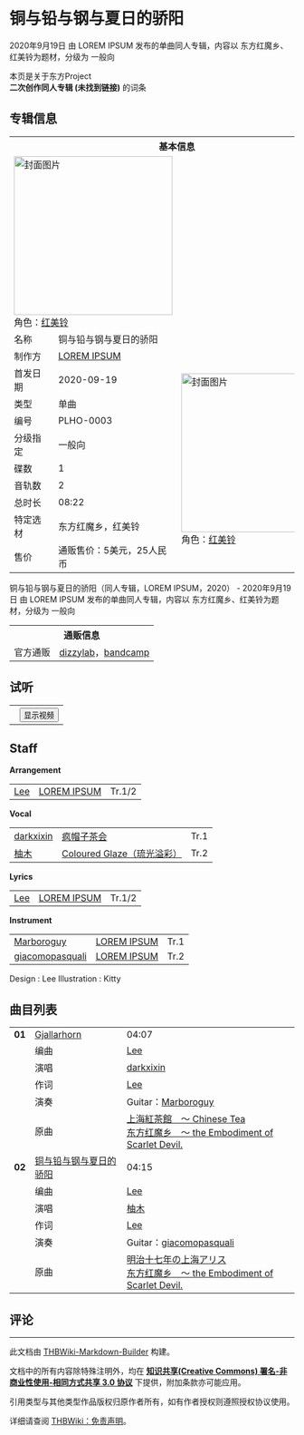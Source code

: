 # 铜与铅与钢与夏日的骄阳

<!-- source html: G:\repos\THBWiki-Markdown-Builder\THBWikiMarkdown\Temp\main\5\52\ns0%3A%E9%93%9C%E4%B8%8E%E9%93%85%E4%B8%8E%E9%92%A2%E4%B8%8E%E5%A4%8F%E6%97%A5%E7%9A%84%E9%AA%84%E9%98%B3.html -->

2020年9月19日 由 LOREM IPSUM  发布的单曲同人专辑，内容以 东方红魔乡、红美铃为题材，分级为 一般向

本页是关于东方Project  
 **二次创作同人专辑 (未找到链接)** 的词条

## 专辑信息

<table><tbody><tr><th colspan="3">基本信息</th></tr><tr><td class="cover-artwork-mobile" colspan="2"><a href="./文件-铜与铅与钢与夏日的骄阳封面.jpg.md" class="image" title="封面图片"><img alt="封面图片" src="https://upload.thwiki.cc/thumb/1/13/%E9%93%9C%E4%B8%8E%E9%93%85%E4%B8%8E%E9%92%A2%E4%B8%8E%E5%A4%8F%E6%97%A5%E7%9A%84%E9%AA%84%E9%98%B3%E5%B0%81%E9%9D%A2.jpg/280px-%E9%93%9C%E4%B8%8E%E9%93%85%E4%B8%8E%E9%92%A2%E4%B8%8E%E5%A4%8F%E6%97%A5%E7%9A%84%E9%AA%84%E9%98%B3%E5%B0%81%E9%9D%A2.jpg" decoding="async" loading="lazy" width="280" height="280" srcset="https://upload.thwiki.cc/thumb/1/13/%E9%93%9C%E4%B8%8E%E9%93%85%E4%B8%8E%E9%92%A2%E4%B8%8E%E5%A4%8F%E6%97%A5%E7%9A%84%E9%AA%84%E9%98%B3%E5%B0%81%E9%9D%A2.jpg/420px-%E9%93%9C%E4%B8%8E%E9%93%85%E4%B8%8E%E9%92%A2%E4%B8%8E%E5%A4%8F%E6%97%A5%E7%9A%84%E9%AA%84%E9%98%B3%E5%B0%81%E9%9D%A2.jpg 1.5x, https://upload.thwiki.cc/thumb/1/13/%E9%93%9C%E4%B8%8E%E9%93%85%E4%B8%8E%E9%92%A2%E4%B8%8E%E5%A4%8F%E6%97%A5%E7%9A%84%E9%AA%84%E9%98%B3%E5%B0%81%E9%9D%A2.jpg/560px-%E9%93%9C%E4%B8%8E%E9%93%85%E4%B8%8E%E9%92%A2%E4%B8%8E%E5%A4%8F%E6%97%A5%E7%9A%84%E9%AA%84%E9%98%B3%E5%B0%81%E9%9D%A2.jpg 2x" data-file-width="1000" data-file-height="1000"></a><div class="cover-char">角色：<a href="./红美铃.md" title="红美铃">红美铃</a></div></td>
</tr><tr><td class="label">名称</td><td colspan="2"> 铜与铅与钢与夏日的骄阳 </td></tr><tr><td class="label">制作方</td><td><a href="./LOREM_IPSUM.md" title="LOREM IPSUM">LOREM IPSUM</a></td><td class="cover-artwork" rowspan="10" style="min-width:280px;"><a href="./文件-铜与铅与钢与夏日的骄阳封面.jpg.md" class="image" title="封面图片"><img alt="封面图片" src="https://upload.thwiki.cc/thumb/1/13/%E9%93%9C%E4%B8%8E%E9%93%85%E4%B8%8E%E9%92%A2%E4%B8%8E%E5%A4%8F%E6%97%A5%E7%9A%84%E9%AA%84%E9%98%B3%E5%B0%81%E9%9D%A2.jpg/280px-%E9%93%9C%E4%B8%8E%E9%93%85%E4%B8%8E%E9%92%A2%E4%B8%8E%E5%A4%8F%E6%97%A5%E7%9A%84%E9%AA%84%E9%98%B3%E5%B0%81%E9%9D%A2.jpg" decoding="async" loading="lazy" width="280" height="280" srcset="https://upload.thwiki.cc/thumb/1/13/%E9%93%9C%E4%B8%8E%E9%93%85%E4%B8%8E%E9%92%A2%E4%B8%8E%E5%A4%8F%E6%97%A5%E7%9A%84%E9%AA%84%E9%98%B3%E5%B0%81%E9%9D%A2.jpg/420px-%E9%93%9C%E4%B8%8E%E9%93%85%E4%B8%8E%E9%92%A2%E4%B8%8E%E5%A4%8F%E6%97%A5%E7%9A%84%E9%AA%84%E9%98%B3%E5%B0%81%E9%9D%A2.jpg 1.5x, https://upload.thwiki.cc/thumb/1/13/%E9%93%9C%E4%B8%8E%E9%93%85%E4%B8%8E%E9%92%A2%E4%B8%8E%E5%A4%8F%E6%97%A5%E7%9A%84%E9%AA%84%E9%98%B3%E5%B0%81%E9%9D%A2.jpg/560px-%E9%93%9C%E4%B8%8E%E9%93%85%E4%B8%8E%E9%92%A2%E4%B8%8E%E5%A4%8F%E6%97%A5%E7%9A%84%E9%AA%84%E9%98%B3%E5%B0%81%E9%9D%A2.jpg 2x" data-file-width="1000" data-file-height="1000"></a><div class="cover-char">角色：<a href="./红美铃.md" title="红美铃">红美铃</a></div></td>
</tr><tr><td class="label">首发日期</td><td>2020-09-19</td></tr><tr><td class="label">类型</td><td>单曲</td></tr><tr><td class="label">编号</td><td>PLHO-0003</td></tr><tr><td class="label">分级指定</td><td>一般向</td></tr><tr><td class="label">碟数</td><td>1</td></tr><tr><td class="label">音轨数</td><td>2</td></tr><tr><td class="label">总时长</td><td>08:22</td></tr><tr><td class="label">特定选材</td><td>东方红魔乡，红美铃</td></tr><tr><td class="label">售价</td><td>通贩售价：5美元，25人民币</td></tr></tbody></table>

铜与铅与钢与夏日的骄阳（同人专辑，LOREM IPSUM，2020） - 2020年9月19日 由 LOREM IPSUM  发布的单曲同人专辑，内容以 东方红魔乡、红美铃为题材，分级为 一般向

<table><tbody><tr><th colspan="3">通贩信息</th></tr><tr><td class="label">官方通贩</td><td colspan="2"><a rel="nofollow" class="external text" href="https://www.dizzylab.net/d/PLHO-0003">dizzylab</a>，<a rel="nofollow" class="external text" href="https://loremipsumtouhou.bandcamp.com/album/-">bandcamp</a></td></tr></tbody></table>



## 试听
  


  

<table>
<tr><th style="text-align: center;"><a class="bilibili-title external text" target="_blank" rel="nofollow" style="margin: 0 0.4em 0 0.2em;"></a><input type="button" class="bilibili-toggle" value="显示视频" style="float: right;"></th></tr>
<tr class="bilibili-video" style="display: none;"><td></td></tr>
</table>






## Staff
  
 **Arrangement**   

<table><tbody><tr><td><a href="/index.php?title=Lee&amp;action=edit&amp;redlink=1" class="new" title="Lee（页面不存在）">Lee</a></td><td><a href="./LOREM_IPSUM.md" title="LOREM IPSUM">LOREM IPSUM</a></td><td>Tr.1/2</td></tr></tbody></table>

  
 **Vocal**   

<table><tbody><tr><td><a href="./Darkxixin.md" title="Darkxixin" unred="">darkxixin</a></td><td><a href="./疯帽子茶会.md" title="疯帽子茶会">疯帽子茶会</a></td><td>Tr.1</td></tr><tr><td><a href="./柚木.md" title="柚木">柚木</a></td><td><a href="./Coloured_Glaze（琉光溢彩）.md" title="Coloured Glaze（琉光溢彩）">Coloured Glaze（琉光溢彩）</a></td><td>Tr.2</td></tr></tbody></table>

  
 **Lyrics**   

<table><tbody><tr><td><a href="/index.php?title=Lee&amp;action=edit&amp;redlink=1" class="new" title="Lee（页面不存在）">Lee</a></td><td><a href="./LOREM_IPSUM.md" title="LOREM IPSUM">LOREM IPSUM</a></td><td>Tr.1/2</td></tr></tbody></table>

  
 **Instrument**   

<table><tbody><tr><td><a href="/index.php?title=Marboroguy&amp;action=edit&amp;redlink=1" class="new" title="Marboroguy（页面不存在）">Marboroguy</a></td><td><a href="./LOREM_IPSUM.md" title="LOREM IPSUM">LOREM IPSUM</a></td><td>Tr.1</td></tr><tr><td><a href="/index.php?title=giacomopasquali&amp;action=edit&amp;redlink=1" class="new" title="giacomopasquali（页面不存在）">giacomopasquali</a></td><td><a href="./LOREM_IPSUM.md" title="LOREM IPSUM">LOREM IPSUM</a></td><td>Tr.2</td></tr></tbody></table>


Design
: Lee
Illustration
: Kitty


## 曲目列表

<table><tbody><tr><td id="1" class="infoRD"><b>01</b></td><td id="Gjallarhorn" colspan="2" class="title"><a href="./歌词-Gjallarhorn.md" title="歌词:Gjallarhorn">Gjallarhorn</a><span class="thcsearchlinks"><a rel="nofollow" class="external text" href="https://cd.thwiki.cc?arrange=Lee&amp;vocal=darkxixin&amp;lyric=Lee&amp;ogmusic=上海紅茶館　～ Chinese Tea&amp;fromwiki=铜与铅与钢与夏日的骄阳"><span title="搜索相似同人曲"></span></a></span></td><td class="time">04:07</td></tr><tr><td class="left"></td><td class="label">编曲</td><td class="text" colspan="2"><a href="/index.php?title=Lee&amp;action=edit&amp;redlink=1" class="new" title="Lee（页面不存在）">Lee</a><span class="thcsearchlinks"><a rel="nofollow" class="external text" href="https://cd.thwiki.cc?arrange=，Lee&amp;fromwiki=铜与铅与钢与夏日的骄阳"><span></span></a></span></td></tr><tr><td class="left"></td><td class="label">演唱</td><td class="text" colspan="2"><a href="./Darkxixin.md" title="Darkxixin" unred="">darkxixin</a><span class="thcsearchlinks"><a rel="nofollow" class="external text" href="https://cd.thwiki.cc?vocal=darkxixin，&amp;fromwiki=铜与铅与钢与夏日的骄阳"><span></span></a></span></td></tr><tr><td class="left"></td><td class="label">作词</td><td class="text" colspan="2"><a href="/index.php?title=Lee&amp;action=edit&amp;redlink=1" class="new" title="Lee（页面不存在）">Lee</a><span class="thcsearchlinks"><a rel="nofollow" class="external text" href="https://cd.thwiki.cc?lyric=Lee&amp;fromwiki=铜与铅与钢与夏日的骄阳"><span></span></a></span></td></tr><tr><td class="left"></td><td class="label">演奏</td><td class="text" colspan="2">Guitar：<a href="/index.php?title=Marboroguy&amp;action=edit&amp;redlink=1" class="new" title="Marboroguy（页面不存在）">Marboroguy</a></td></tr><tr><td class="left"></td><td class="label">原曲</td><td class="text" colspan="2"><span class="thcsearchlinks"><a rel="nofollow" class="external text" href="https://cd.thwiki.cc?ogmusic=上海紅茶館　～ Chinese Tea&amp;fromwiki=铜与铅与钢与夏日的骄阳"><span></span></a></span><div class="ogmusic"><a href="./上海紅茶館_～_Chinese_Tea.md" class="mw-redirect" title="上海紅茶館 ～ Chinese Tea">上海紅茶館　～ Chinese Tea</a></div><div class="source"><a href="./东方红魔乡_～_the_Embodiment_of_Scarlet_Devil..md" class="mw-redirect" title="东方红魔乡 ～ the Embodiment of Scarlet Devil.">东方红魔乡　～ the Embodiment of Scarlet Devil.</a></div></td></tr>
<tr><td id="2" class="infoRD"><b>02</b></td><td id="铜与铅与钢与夏日的骄阳" colspan="2" class="title"><a href="./歌词-铜与铅与钢与夏日的骄阳.md" title="歌词:铜与铅与钢与夏日的骄阳">铜与铅与钢与夏日的骄阳</a><span class="thcsearchlinks"><a rel="nofollow" class="external text" href="https://cd.thwiki.cc?arrange=Lee&amp;vocal=柚木&amp;lyric=Lee&amp;ogmusic=明治十七年の上海アリス&amp;fromwiki=铜与铅与钢与夏日的骄阳"><span title="搜索相似同人曲"></span></a></span></td><td class="time">04:15</td></tr><tr><td class="left"></td><td class="label">编曲</td><td class="text" colspan="2"><a href="/index.php?title=Lee&amp;action=edit&amp;redlink=1" class="new" title="Lee（页面不存在）">Lee</a><span class="thcsearchlinks"><a rel="nofollow" class="external text" href="https://cd.thwiki.cc?arrange=，Lee&amp;fromwiki=铜与铅与钢与夏日的骄阳"><span></span></a></span></td></tr><tr><td class="left"></td><td class="label">演唱</td><td class="text" colspan="2"><a href="./柚木.md" title="柚木">柚木</a><span class="thcsearchlinks"><a rel="nofollow" class="external text" href="https://cd.thwiki.cc?vocal=柚木&amp;fromwiki=铜与铅与钢与夏日的骄阳"><span></span></a></span></td></tr><tr><td class="left"></td><td class="label">作词</td><td class="text" colspan="2"><a href="/index.php?title=Lee&amp;action=edit&amp;redlink=1" class="new" title="Lee（页面不存在）">Lee</a><span class="thcsearchlinks"><a rel="nofollow" class="external text" href="https://cd.thwiki.cc?lyric=Lee&amp;fromwiki=铜与铅与钢与夏日的骄阳"><span></span></a></span></td></tr><tr><td class="left"></td><td class="label">演奏</td><td class="text" colspan="2">Guitar：<a href="/index.php?title=giacomopasquali&amp;action=edit&amp;redlink=1" class="new" title="giacomopasquali（页面不存在）">giacomopasquali</a></td></tr><tr><td class="left"></td><td class="label">原曲</td><td class="text" colspan="2"><span class="thcsearchlinks"><a rel="nofollow" class="external text" href="https://cd.thwiki.cc?ogmusic=明治十七年の上海アリス&amp;fromwiki=铜与铅与钢与夏日的骄阳"><span></span></a></span><div class="ogmusic"><a href="./明治十七年の上海アリス.md" class="mw-redirect" title="明治十七年の上海アリス">明治十七年の上海アリス</a></div><div class="source"><a href="./东方红魔乡_～_the_Embodiment_of_Scarlet_Devil..md" class="mw-redirect" title="东方红魔乡 ～ the Embodiment of Scarlet Devil.">东方红魔乡　～ the Embodiment of Scarlet Devil.</a></div></td></tr></tbody></table>



## 评论




---

此文档由 [THBWiki-Markdown-Builder](https://github.com/Delsin-Yu/THBWiki-Markdown-Builder) 构建。

文档中的所有内容除特殊注明外，均在 [**知识共享(Creative Commons) 署名-非商业性使用-相同方式共享 3.0 协议**](https://creativecommons.org/licenses/by-sa/3.0/deed.zh-hans) 下提供，附加条款亦可能应用。

引用类型与其他类型作品版权归原作者所有，如有作者授权则遵照授权协议使用。

详细请查阅 [THBWiki：免责声明](https://thbwiki.cc/THBWiki:%E5%85%8D%E8%B4%A3%E5%A3%B0%E6%98%8E)。

